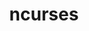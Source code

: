 ---
title: "ncurses"
layout: cache
categories: [package, develop-2025-03-09]
meta: {"compilers": ["apple-clang@=16.0.0", "cce@=18.0.0", "gcc@=10.5.0", "gcc@=11.1.0", "gcc@=11.4.0", "gcc@=12.3.0", "gcc@=12.4.0", "gcc@=13.2.0", "gcc@=13.3.0", "gcc@=7.3.1", "gcc@=7.5.0", "oneapi@=2024.1.0", "oneapi@=2024.2.1"], "num_specs": 19, "num_specs_by_stack": {"aws-pcluster-neoverse_v1": 1, "aws-pcluster-x86_64_v4": 4, "bootstrap-aarch64-darwin": 1, "bootstrap-x86_64-linux-gnu": 1, "build_systems": 1, "data-vis-sdk": 1, "developer-tools-aarch64-linux-gnu": 1, "developer-tools-darwin": 1, "developer-tools-x86_64_v3-linux-gnu": 1, "e4s": 1, "e4s-cray-rhel": 1, "e4s-neoverse-v2": 1, "e4s-oneapi": 1, "e4s-rocm-external": 1, "hep": 1, "ml-darwin-aarch64-mps": 1, "ml-linux-aarch64-cpu": 1, "ml-linux-aarch64-cuda": 1, "ml-linux-x86_64-cpu": 1, "ml-linux-x86_64-cuda": 1, "ml-linux-x86_64-rocm": 1, "radiuss": 1, "radiuss-aws": 1, "radiuss-aws-aarch64": 1, "root": 19, "tutorial": 2}, "oss": ["amzn2", "centos7", "rhel8", "sequoia", "ubuntu18.04", "ubuntu20.04", "ubuntu22.04", "ubuntu24.04"], "platforms": ["darwin", "linux"], "stacks": ["aws-pcluster-neoverse_v1", "aws-pcluster-x86_64_v4", "bootstrap-aarch64-darwin", "bootstrap-x86_64-linux-gnu", "build_systems", "data-vis-sdk", "developer-tools-aarch64-linux-gnu", "developer-tools-darwin", "developer-tools-x86_64_v3-linux-gnu", "e4s", "e4s-cray-rhel", "e4s-neoverse-v2", "e4s-oneapi", "e4s-rocm-external", "hep", "ml-darwin-aarch64-mps", "ml-linux-aarch64-cpu", "ml-linux-aarch64-cuda", "ml-linux-x86_64-cpu", "ml-linux-x86_64-cuda", "ml-linux-x86_64-rocm", "radiuss", "radiuss-aws", "radiuss-aws-aarch64", "root", "tutorial"], "targets": ["aarch64", "neoverse_v1", "neoverse_v2", "x86_64_v3", "x86_64_v4"], "versions": ["6.5"]}
spec_details: [{"compiler": "gcc@=11.4.0", "hash": "245s5444upu3t7gakcoxt2j2axuyyzm7", "os": "ubuntu22.04", "platform": "linux", "size": "-", "stacks": ["e4s-neoverse-v2", "root"], "target": "neoverse_v2", "variants": ["abi=none", "build_system=autotools", "patches=7a351bc", "~symlinks", "+termlib"], "versions": ["6.5"]}, {"compiler": "gcc@=11.4.0", "hash": "3gr2eej675rjr5k3bgqnprcbbfziizg2", "os": "ubuntu22.04", "platform": "linux", "size": "-", "stacks": ["e4s", "e4s-rocm-external", "hep", "root", "tutorial"], "target": "x86_64_v3", "variants": ["abi=none", "build_system=autotools", "patches=7a351bc", "~symlinks", "+termlib"], "versions": ["6.5"]}, {"compiler": "gcc@=12.4.0", "hash": "65so5i3fxbqwwrbn2dbix3jhezxmipgq", "os": "amzn2", "platform": "linux", "size": "-", "stacks": ["aws-pcluster-x86_64_v4", "root"], "target": "x86_64_v4", "variants": ["abi=none", "build_system=autotools", "patches=7a351bc", "~symlinks", "+termlib"], "versions": ["6.5"]}, {"compiler": "gcc@=13.3.0", "hash": "6yd6y7umt27csoizdab7vu7mvsbjhqs7", "os": "rhel8", "platform": "linux", "size": "-", "stacks": ["developer-tools-aarch64-linux-gnu", "root"], "target": "aarch64", "variants": ["abi=none", "build_system=autotools", "patches=7a351bc", "~symlinks", "+termlib"], "versions": ["6.5"]}, {"compiler": "gcc@=12.3.0", "hash": "72ipfmxh2oxps4vshbstcapvhdg7omic", "os": "ubuntu22.04", "platform": "linux", "size": "-", "stacks": ["root", "tutorial"], "target": "x86_64_v3", "variants": ["abi=none", "build_system=autotools", "patches=7a351bc", "~symlinks", "+termlib"], "versions": ["6.5"]}, {"compiler": "cce@=18.0.0", "hash": "bcfmkrvidpzqd4l6hvwnj762rgsryd3j", "os": "rhel8", "platform": "linux", "size": "-", "stacks": ["e4s-cray-rhel", "root"], "target": "x86_64_v3", "variants": ["abi=none", "build_system=autotools", "patches=7a351bc", "~symlinks", "+termlib"], "versions": ["6.5"]}, {"compiler": "apple-clang@=16.0.0", "hash": "bg3ft33jmbun27k2zctqrntwixwgbiw2", "os": "sequoia", "platform": "darwin", "size": "-", "stacks": ["bootstrap-aarch64-darwin", "developer-tools-darwin", "ml-darwin-aarch64-mps", "root"], "target": "aarch64", "variants": ["abi=none", "build_system=autotools", "patches=7a351bc", "~symlinks", "+termlib"], "versions": ["6.5"]}, {"compiler": "gcc@=7.3.1", "hash": "cdtx4k3h67r2qwx4h4ngddg3jo3fx5fn", "os": "amzn2", "platform": "linux", "size": "-", "stacks": ["radiuss-aws-aarch64", "root"], "target": "aarch64", "variants": ["abi=none", "build_system=autotools", "patches=7a351bc", "~symlinks", "+termlib"], "versions": ["6.5"]}, {"compiler": "oneapi@=2024.1.0", "hash": "cpnb7lwdoqzqvnqpzctuagyib7cnjzip", "os": "amzn2", "platform": "linux", "size": "-", "stacks": ["aws-pcluster-x86_64_v4", "root"], "target": "x86_64_v4", "variants": ["abi=none", "build_system=autotools", "patches=7a351bc", "~symlinks", "+termlib"], "versions": ["6.5"]}, {"compiler": "oneapi@=2024.2.1", "hash": "hc5uazpvtb5pvwlq5c7mduxiljxyquqw", "os": "ubuntu22.04", "platform": "linux", "size": "-", "stacks": ["e4s-oneapi", "root"], "target": "x86_64_v3", "variants": ["abi=none", "build_system=autotools", "patches=7a351bc", "~symlinks", "+termlib"], "versions": ["6.5"]}, {"compiler": "gcc@=12.4.0", "hash": "il3y2ixrh6zmpjlxznzs5jiw6lujm7vs", "os": "amzn2", "platform": "linux", "size": "-", "stacks": ["aws-pcluster-neoverse_v1", "root"], "target": "neoverse_v1", "variants": ["abi=none", "build_system=autotools", "patches=7a351bc", "~symlinks", "+termlib"], "versions": ["6.5"]}, {"compiler": "oneapi@=2024.1.0", "hash": "jriyb7d522l375nnbp7vhnchyiag4hir", "os": "amzn2", "platform": "linux", "size": "-", "stacks": ["aws-pcluster-x86_64_v4", "root"], "target": "x86_64_v3", "variants": ["abi=none", "build_system=autotools", "patches=7a351bc", "~symlinks", "+termlib"], "versions": ["6.5"]}, {"compiler": "gcc@=7.3.1", "hash": "nmynh32tbfvuid3itzinogkaabddnnc5", "os": "amzn2", "platform": "linux", "size": "-", "stacks": ["radiuss-aws", "root"], "target": "x86_64_v3", "variants": ["abi=none", "build_system=autotools", "patches=7a351bc", "~symlinks", "+termlib"], "versions": ["6.5"]}, {"compiler": "gcc@=10.5.0", "hash": "qxp6477h5uq4ixeiok6p7n27nl7at6pj", "os": "centos7", "platform": "linux", "size": "-", "stacks": ["developer-tools-x86_64_v3-linux-gnu", "root"], "target": "x86_64_v3", "variants": ["abi=none", "build_system=autotools", "patches=7a351bc", "~symlinks", "+termlib"], "versions": ["6.5"]}, {"compiler": "gcc@=7.5.0", "hash": "t2pcpd3dfufoi4e4q27n5tix33qt4fum", "os": "ubuntu18.04", "platform": "linux", "size": "-", "stacks": ["build_systems", "radiuss", "root"], "target": "x86_64_v3", "variants": ["abi=none", "build_system=autotools", "patches=7a351bc", "~symlinks", "+termlib"], "versions": ["6.5"]}, {"compiler": "gcc@=13.2.0", "hash": "tfg64c6ntlkba3ndo7x7begypbxph4ks", "os": "ubuntu24.04", "platform": "linux", "size": "-", "stacks": ["bootstrap-x86_64-linux-gnu", "ml-linux-x86_64-cpu", "ml-linux-x86_64-cuda", "ml-linux-x86_64-rocm", "root"], "target": "x86_64_v3", "variants": ["abi=none", "build_system=autotools", "patches=7a351bc", "~symlinks", "+termlib"], "versions": ["6.5"]}, {"compiler": "gcc@=11.1.0", "hash": "vid54jsnsebpuaaosuliqroztqawl4u3", "os": "ubuntu20.04", "platform": "linux", "size": "-", "stacks": ["data-vis-sdk", "root"], "target": "x86_64_v3", "variants": ["abi=none", "build_system=autotools", "patches=7a351bc", "~symlinks", "+termlib"], "versions": ["6.5"]}, {"compiler": "gcc@=12.4.0", "hash": "woi3yewpm4jbm2kgx3ukn4dck4cs6zwg", "os": "amzn2", "platform": "linux", "size": "-", "stacks": ["aws-pcluster-x86_64_v4", "root"], "target": "x86_64_v3", "variants": ["abi=none", "build_system=autotools", "patches=7a351bc", "~symlinks", "+termlib"], "versions": ["6.5"]}, {"compiler": "gcc@=13.2.0", "hash": "xnrkeiskkmla3jlo6d2b4hyqxyaqqp34", "os": "ubuntu24.04", "platform": "linux", "size": "-", "stacks": ["ml-linux-aarch64-cpu", "ml-linux-aarch64-cuda", "root"], "target": "aarch64", "variants": ["abi=none", "build_system=autotools", "patches=7a351bc", "~symlinks", "+termlib"], "versions": ["6.5"]}]
---